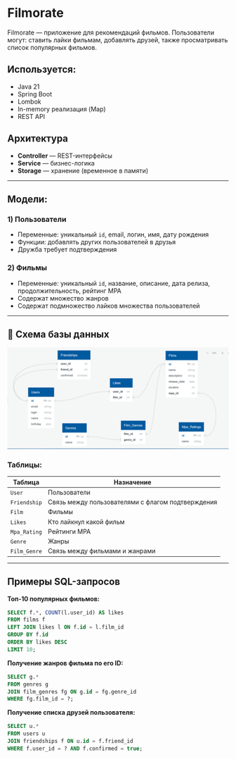 # Filmorate

Filmorate — приложение для рекомендаций фильмов. 
Пользователи могут: ставить лайки фильмам, добавлять друзей, также просматривать список популярных фильмов.

## Используется:

- Java 21
- Spring Boot
- Lombok
- In-memory реализация (Map)
- REST API

## Архитектура

- **Controller** — REST-интерфейсы
- **Service** — бизнес-логика
- **Storage** — хранение (временное в памяти)

---

## Модели:

### 1) Пользователи

- Переменные: уникальный `id`, email, логин, имя, дату рождения
- Функции: добавлять других пользователей в друзья
- Дружба требует подтверждения 

### 2) Фильмы

- Переменные: уникальный `id`, название, описание, дата релиза, продолжительность, рейтинг MPA
- Содержат множество жанров
- Содержат подмножество лайков множества пользователей

---

## 🔗 Схема базы данных

![ER Diagram](./database.png)

### Таблицы:

| Таблица      | Назначение |
|--------------|------------|
| `User`       | Пользователи |
| `Friendship` | Связь между пользователями с флагом подтверждения |
| `Film`       | Фильмы |
| `Likes`      | Кто лайкнул какой фильм |
| `Mpa_Rating` | Рейтинги MPA |
| `Genre`      | Жанры |
| `Film_Genre` | Связь между фильмами и жанрами |



---

## Примеры SQL-запросов

**Топ-10 популярных фильмов:**

```sql
SELECT f.*, COUNT(l.user_id) AS likes
FROM films f
LEFT JOIN likes l ON f.id = l.film_id
GROUP BY f.id
ORDER BY likes DESC
LIMIT 10;
```
**Получение жанров фильма по его ID:**

```sql
SELECT g.*
FROM genres g
JOIN film_genres fg ON g.id = fg.genre_id
WHERE fg.film_id = ?;
```

**Получение списка друзей пользователя:**

```sql
SELECT u.*
FROM users u
JOIN friendships f ON u.id = f.friend_id
WHERE f.user_id = ? AND f.confirmed = true;
```

